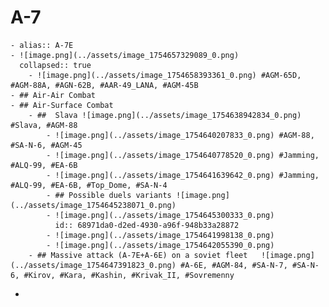 # A-7
	- alias:: A-7E
	- ![image.png](../assets/image_1754657329089_0.png)
	  collapsed:: true
		- ![image.png](../assets/image_1754658393361_0.png) #AGM-65D, #AGM-88A, #AGN-62B, #AAR-49_LANA, #AGM-45B
	- ## Air-Air Combat
	- ## Air-Surface Combat
		- ##  Slava ![image.png](../assets/image_1754638942834_0.png) #Slava, #AGM-88
			- ![image.png](../assets/image_1754640207833_0.png) #AGM-88, #SA-N-6, #AGM-45
			- ![image.png](../assets/image_1754640778520_0.png) #Jamming, #ALQ-99, #EA-6B
			- ![image.png](../assets/image_1754641639642_0.png) #Jamming, #ALQ-99, #EA-6B, #Top_Dome, #SA-N-4
			- ## Possible duels variants ![image.png](../assets/image_1754645238071_0.png)
			- ![image.png](../assets/image_1754645300333_0.png)
			  id:: 68971da0-d2ed-4930-a96f-948b33a28872
			- ![image.png](../assets/image_1754641998138_0.png)
			- ![image.png](../assets/image_1754642055390_0.png)
		- ## Massive attack (A-7E+A-6E) on a soviet fleet   ![image.png](../assets/image_1754647391823_0.png) #A-6E, #AGM-84, #SA-N-7, #SA-N-6, #Kirov, #Kara, #Kashin, #Krivak_II, #Sovremenny
-
